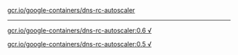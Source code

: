 [gcr.io/google-containers/dns-rc-autoscaler](https://hub.docker.com/r/anjia0532/dns-rc-autoscaler/tags/) 

----
[gcr.io/google-containers/dns-rc-autoscaler:0.6 √](https://hub.docker.com/r/anjia0532/dns-rc-autoscaler/tags/)

[gcr.io/google-containers/dns-rc-autoscaler:0.5 √](https://hub.docker.com/r/anjia0532/dns-rc-autoscaler/tags/)

